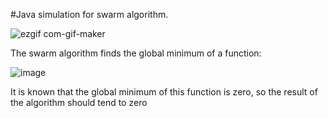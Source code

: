 #Java simulation for swarm algorithm.





![ezgif com-gif-maker](https://user-images.githubusercontent.com/91944488/201535383-cb935313-061e-43ec-9ef8-c2745f07dbb8.gif)






The swarm algorithm finds the global minimum of a function:




![image](https://user-images.githubusercontent.com/91944488/201535611-e604883f-37cc-4642-b783-0a98b1aa135e.png)




It is known that the global minimum of this function is zero, so the result of the algorithm should tend to zero
